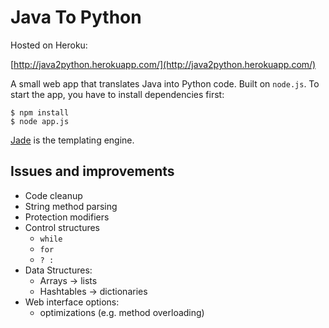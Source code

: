 Java To Python
==============

Hosted on Heroku:

[http://java2python.herokuapp.com/](http://java2python.herokuapp.com/)

A small web app that translates Java into Python code. Built on
`node.js`. To start the app, you have to install dependencies first:

    $ npm install
    $ node app.js

[Jade](http://naltatis.github.com/jade-syntax-docs/) is the templating
engine.

Issues and improvements
-----------------------
* Code cleanup
* String method parsing
* Protection modifiers
* Control structures
    * `while`
    * `for`
    * ` ? : `
* Data Structures:
    * Arrays -> lists
    * Hashtables -> dictionaries
* Web interface options:
    * optimizations (e.g. method overloading)
